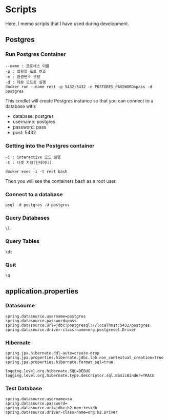# Scripts

Here, I memo scripts that I have used during development.

## Postgres

### Run Postgres Container

```
--name : 프로세스 이름
-p : 맵핑할 포트 번호
-e : 환경변수 셋팅
-d : 데몬 모드로 실행
docker run --name rest -p 5432:5432 -e POSTGRES_PASSWORD=pass -d postgres

```

This cmdlet will create Postgres instance so that you can connect to a database with:
* database: postgres
* username: postgres
* password: pass
* post: 5432

### Getting into the Postgres container

```
-i : interactive 모드 실행
-t : 타겟 지정(컨테이너)

docker exec -i -t rest bash
```

Then you will see the containers bash as a root user.

### Connect to a database

```
psql -d postgres -U postgres
```

### Query Databases

```
\l
```

### Query Tables

```
\dt
```

### Quit

```
\q
```

## application.properties

### Datasource

```
spring.datasource.username=postgres
spring.datasource.password=pass
spring.datasource.url=jdbc:postgresql://localhost:5432/postgres
spring.datasource.driver-class-name=org.postgresql.Driver
```

### Hibernate

```
spring.jpa.hibernate.ddl-auto=create-drop
spring.jpa.properties.hibernate.jdbc.lob.non_contextual_creation=true
spring.jpa.properties.hibernate.format_sql=true

logging.level.org.hibernate.SQL=DEBUG
logging.level.org.hibernate.type.descriptor.sql.BasicBinder=TRACE
```

### Test Database

```
spring.datasource.username=sa
spring.datasource.password=
spring.datasource.url=jdbc:h2:mem:testdb
spring.datasource.driver-class-name=org.h2.Driver
```